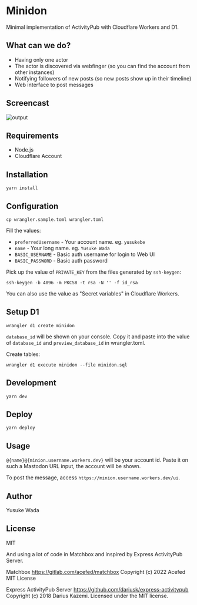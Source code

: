 # Minidon

Minimal implementation of ActivityPub with Cloudflare Workers and D1.

## What can we do?

* Having only one actor
* The actor is discovered via webfinger (so you can find the account from other instances)
* Notifying followers of new posts (so new posts show up in their timeline)
* Web interface to post messages

## Screencast

![output](https://user-images.githubusercontent.com/10682/216821360-3d9550c2-ed9f-45bb-be2c-7d5704b7fc7a.gif)

## Requirements

* Node.js
* Cloudflare Account

## Installation

```
yarn install
```

## Configuration

```
cp wrangler.sample.toml wrangler.toml
```

Fill the values:

* `preferredUsername` - Your account name. eg. `yusukebe`
* `name` - Your long name. eg. `Yusuke Wada`
* `BASIC_USERNAME` - Basic auth username for login to Web UI
* `BASIC_PASSWORD` - Basic auth password

Pick up the value of `PRIVATE_KEY` from the files generated by `ssh-keygen`:

```
ssh-keygen -b 4096 -m PKCS8 -t rsa -N '' -f id_rsa
```

You can also use the value as "Secret variables" in Cloudflare Workers.

## Setup D1

```
wrangler d1 create minidon
```

`database_id` will be shown on your console. Copy it and paste into the value of `database_id` and `preview_database_id` in wrangler.toml.

Create tables:

```
wrangler d1 execute minidon --file minidon.sql
```

## Development

```
yarn dev
```

## Deploy

```
yarn deploy
```

## Usage

`@{name}@{minion.username.workers.dev}` will be your account id.
Paste it on such a Mastodon URL input, the account will be shown.

To post the message, access `https://minion.username.workers.dev/ui`.

## Author

Yusuke Wada

## License

MIT

And using a lot of code in Matchbox and inspired by Express ActivityPub Server.

Matchbox
https://gitlab.com/acefed/matchbox
Copyright (c) 2022 Acefed MIT License

Express ActivityPub Server
https://github.com/dariusk/express-activitypub
Copyright (c) 2018 Darius Kazemi. Licensed under the MIT license.